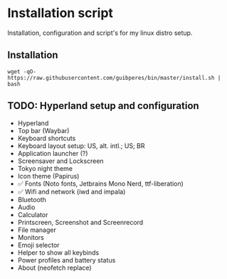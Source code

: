 # Installation script

Installation, configuration and script's for my linux distro setup.

## Installation

```shell
wget -qO- https://raw.githubusercontent.com/guibperes/bin/master/install.sh | bash
```

## TODO: Hyperland setup and configuration

- Hyperland
- Top bar (Waybar)
- Keyboard shortcuts
- Keyboard layout setup: US, alt. intl.; US; BR
- Application launcher (?)
- Screensaver and Lockscreen
- Tokyo night theme
- Icon theme (Papirus)
- ✅ Fonts (Noto fonts, Jetbrains Mono Nerd, ttf-liberation)
- ✅ Wifi and network (iwd and impala)
- Bluetooth
- Audio
- Calculator
- Printscreen, Screenshot and Screenrecord
- File manager
- Monitors
- Emoji selector
- Helper to show all keybinds
- Power profiles and battery status
- About (neofetch replace)
